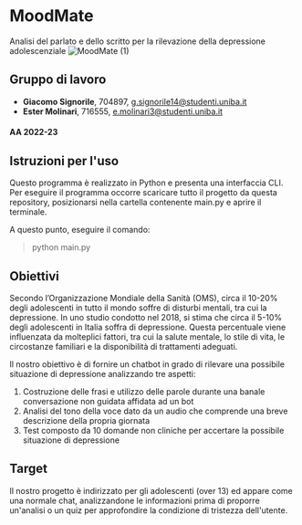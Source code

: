 # MoodMate
Analisi del parlato e dello scritto per la rilevazione della depressione adolescenziale
![MoodMate (1)](https://user-images.githubusercontent.com/64893048/216070880-cd7eb40e-e2d4-45d7-b513-6449a50210d3.png)

## Gruppo di lavoro
- **Giacomo Signorile**, 704897, g.signorile14@studenti.uniba.it
- **Ester Molinari**, 716555, e.molinari3@studenti.uniba.it

#### AA 2022-23

## Istruzioni per l'uso
Questo programma è realizzato in Python e presenta una interfaccia CLI. Per eseguire il programma occorre scaricare tutto il progetto da questa repository, posizionarsi nella cartella contenente main.py e aprire il terminale.

A questo punto, eseguire il comando:

> python main.py

## Obiettivi
Secondo l’Organizzazione Mondiale della Sanità (OMS), circa il 10-20% degli adolescenti in tutto il mondo soffre di disturbi mentali, tra cui la depressione. In uno studio condotto nel 2018, si stima che circa il 5-10% degli adolescenti in Italia soffra di depressione. Questa percentuale viene influenzata da molteplici fattori, tra cui la salute mentale, lo stile di vita, le circostanze familiari e la disponibilità di trattamenti adeguati.

Il nostro obiettivo è di fornire un chatbot in grado di rilevare una possibile situazione di depressione analizzando tre aspetti:

1. Costruzione delle frasi e utilizzo delle parole durante una banale conversazione non guidata affidata ad un bot
2. Analisi del tono della voce dato da un audio che comprende una breve descrizione della propria giornata
3. Test composto da 10 domande non cliniche per accertare la possibile situazione di depressione

## Target
Il nostro progetto è indirizzato per gli adolescenti (over 13) ed appare come una normale chat, analizzandone le informazioni prima di proporre un'analisi o un quiz per approfondire la condizione di tristezza dell'utente.
